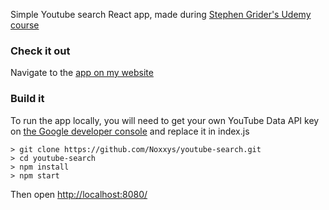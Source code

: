 Simple Youtube search React app, made during [Stephen Grider's Udemy course](https://www.udemy.com/react-redux/)

### Check it out

Navigate to the [app on my website](http://brunobertomeu.com/react/youtube-search/)

### Build it
To run the app locally, you will need to get your own YouTube Data API key on [the Google developer console](https://console.developers.google.com/apis/credentials) and replace it in index.js
```
> git clone https://github.com/Noxxys/youtube-search.git
> cd youtube-search
> npm install
> npm start
```

Then open [http://localhost:8080/](http://localhost:8080/)
